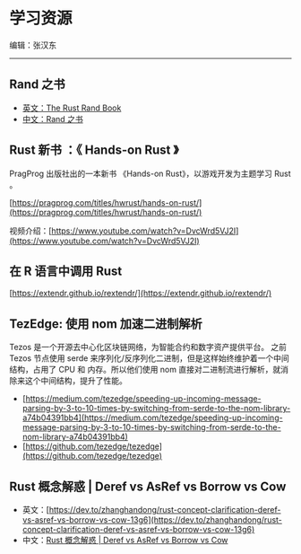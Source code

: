 # 学习资源

编辑：张汉东

---

## Rand 之书

- [英文：The Rust Rand Book](https://github.com/rust-random/book/)
- [中文：Rand 之书](https://github.com/zjp-CN/Rust-Rand-Book-zh)

## Rust 新书 ：《 Hands-on Rust 》

PragProg 出版社出的一本新书 《Hands-on Rust》，以游戏开发为主题学习 Rust 。 

[https://pragprog.com/titles/hwrust/hands-on-rust/](https://pragprog.com/titles/hwrust/hands-on-rust/)

视频介绍：[https://www.youtube.com/watch?v=DvcWrd5VJ2I](https://www.youtube.com/watch?v=DvcWrd5VJ2I)

## 在 R 语言中调用 Rust 

[https://extendr.github.io/rextendr/](https://extendr.github.io/rextendr/)

## TezEdge: 使用 nom 加速二进制解析

Tezos 是一个开源去中心化区块链网络，为智能合约和数字资产提供平台。 之前 Tezos 节点使用 serde 来序列化/反序列化二进制，但是这样始终维护着一个中间结构，占用了 CPU 和 内存。所以他们使用 nom 直接对二进制流进行解析，就消除来这个中间结构，提升了性能。

- [https://medium.com/tezedge/speeding-up-incoming-message-parsing-by-3-to-10-times-by-switching-from-serde-to-the-nom-library-a74b04391bb4](https://medium.com/tezedge/speeding-up-incoming-message-parsing-by-3-to-10-times-by-switching-from-serde-to-the-nom-library-a74b04391bb4)
- [https://github.com/tezedge/tezedge](https://github.com/tezedge/tezedge)

## Rust 概念解惑 | Deref vs AsRef vs Borrow vs Cow 

- 英文：[https://dev.to/zhanghandong/rust-concept-clarification-deref-vs-asref-vs-borrow-vs-cow-13g6](https://dev.to/zhanghandong/rust-concept-clarification-deref-vs-asref-vs-borrow-vs-cow-13g6)
- 中文：[Rust 概念解惑 | Deref vs AsRef vs Borrow vs Cow ](https://mp.weixin.qq.com/s/OdcLb5U8QCeYH08feThN7w)